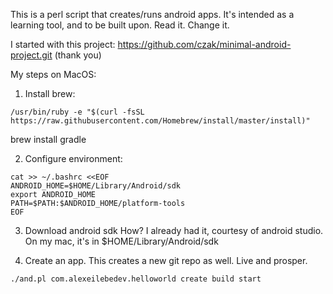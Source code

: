This is a perl script that creates/runs android apps.
It's intended as a learning tool, and to be built upon.
Read it. Change it.

I started with this project: https://github.com/czak/minimal-android-project.git (thank you)

My steps on MacOS:
1. Install brew:
~~~
/usr/bin/ruby -e "$(curl -fsSL https://raw.githubusercontent.com/Homebrew/install/master/install)"
~~~
brew install gradle

2. Configure environment:
~~~
cat >> ~/.bashrc <<EOF
ANDROID_HOME=$HOME/Library/Android/sdk
export ANDROID_HOME
PATH=$PATH:$ANDROID_HOME/platform-tools
EOF
~~~

3. Download android sdk
How? I already had it, courtesy of android studio. On my mac, it's in $HOME/Library/Android/sdk

4. Create an app. This creates a new git repo as well. Live and prosper.
~~~
./and.pl com.alexeilebedev.helloworld create build start
~~~


